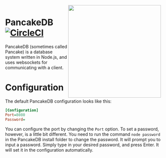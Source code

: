 <img align="right" src="https://raw.githubusercontent.com/PancakeDB/PancakeDB/master/PancakeDB.png" width="300" height="300">

# PancakeDB [![CircleCI](https://circleci.com/gh/PancakeDB/PancakeDB/tree/master.svg?style=svg)](https://circleci.com/gh/PancakeDB/PancakeDB/tree/master)
PancakeDB (sometimes called Pancake) is a database system written in Node.js, and uses websockets for communicating with a client.

# Configuration
The default PancakeDB configuration looks like this:

```ini
[Configuration]
Port=8080
Password=
```

You can configure the port by changing the `Port` option. To set a password, however, is a little bit different. You need to run the command `node password` in the PancakeDB install folder to change the password. It will prompt you to input a password. Simply type in your desired password, and press Enter. It will set it in the configuration automatically.